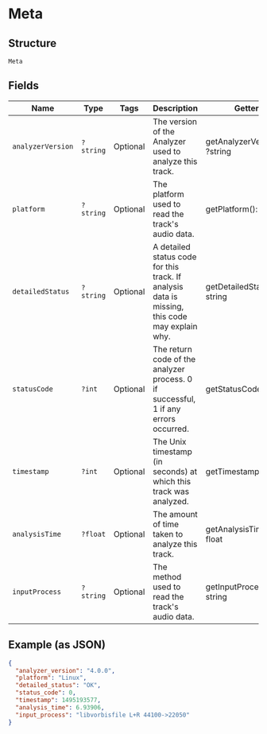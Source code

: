 
# Meta

## Structure

`Meta`

## Fields

| Name | Type | Tags | Description | Getter | Setter |
|  --- | --- | --- | --- | --- | --- |
| `analyzerVersion` | `?string` | Optional | The version of the Analyzer used to analyze this track. | getAnalyzerVersion(): ?string | setAnalyzerVersion(?string analyzerVersion): void |
| `platform` | `?string` | Optional | The platform used to read the track's audio data. | getPlatform(): ?string | setPlatform(?string platform): void |
| `detailedStatus` | `?string` | Optional | A detailed status code for this track. If analysis data is missing, this code may explain why. | getDetailedStatus(): ?string | setDetailedStatus(?string detailedStatus): void |
| `statusCode` | `?int` | Optional | The return code of the analyzer process. 0 if successful, 1 if any errors occurred. | getStatusCode(): ?int | setStatusCode(?int statusCode): void |
| `timestamp` | `?int` | Optional | The Unix timestamp (in seconds) at which this track was analyzed. | getTimestamp(): ?int | setTimestamp(?int timestamp): void |
| `analysisTime` | `?float` | Optional | The amount of time taken to analyze this track. | getAnalysisTime(): ?float | setAnalysisTime(?float analysisTime): void |
| `inputProcess` | `?string` | Optional | The method used to read the track's audio data. | getInputProcess(): ?string | setInputProcess(?string inputProcess): void |

## Example (as JSON)

```json
{
  "analyzer_version": "4.0.0",
  "platform": "Linux",
  "detailed_status": "OK",
  "status_code": 0,
  "timestamp": 1495193577,
  "analysis_time": 6.93906,
  "input_process": "libvorbisfile L+R 44100->22050"
}
```

